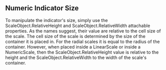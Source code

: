 ## Numeric Indicator Size
To manipulate the indicator's size, simply use the ScaleObject.RelativeHeight and ScaleObject.RelativeWidth attachable properties. As the names suggest, their value are relative to the cell size of the scale. The cell size of the scale is determined by the size of the container it is placed in. For the radial scales it is equal to the radius of the container. However, when placed inside a LinearScale or inside a NumericScale, then the ScaleObject.RelativeHeight value is relative to the height and the ScaleObject.RelativeWidth to the width of the scale's container.

[//]: <keywords: numericscale, numericindicator, fontnumberposition, cornerradius, scaleobject, relativewidth, relativeheight>
